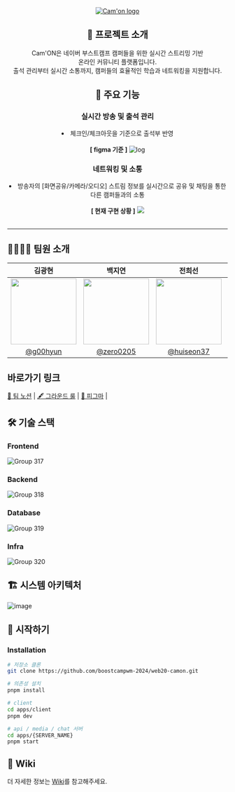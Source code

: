 <div align="center">
    <a href="https://cam-on.site/">
        <img src="https://github.com/user-attachments/assets/141169ca-6ab1-4bbb-acd9-4908bb9d3772" alt="Cam'on logo">
    </a>
</div>

<div align="center">
    <h2>📌 프로젝트 소개</h2>
    <p>
        Cam'ON은 네이버 부스트캠프 캠퍼들을 위한 실시간 스트리밍 기반 <br/> 온라인 커뮤니티 플랫폼입니다.
        <br>
        출석 관리부터 실시간 소통까지, 캠퍼들의 효율적인 학습과 네트워킹을 지원합니다.
    </p>
</div>

<div align="center">
    <h2>🎯 주요 기능</h2>
    <h3>실시간 방송 및 출석 관리</h3>
    <li> 체크인/체크아웃을 기준으로 출석부 반영 </li>
    <br/>
    <strong>[ figma 기준 ]</strong>
    <img src="https://github.com/user-attachments/assets/1139f959-69e7-43f3-bad0-627ddf50de61" alt="log"/>
    <h3>네트워킹 및 소통</h3>
    <li> 방송자의 [화면공유/카메라/오디오] 스트림 정보를 실시간으로 공유 및 채팅을 통한 다른 캠퍼들과의 소통 </li>
    <br/>
    <strong>[ 현재 구현 상황 ]</strong>
    <img src="https://github.com/user-attachments/assets/b193663d-c22a-4c3d-8b7c-e80336d69d76" src="broadcasting demo"/>
</div>

<br/>
<hr/>



## 👨‍👩‍👧‍👦 팀원 소개
| 김광현| 백지연 | 전희선 | 한승헌 |
|:---:|:---:|:---:|:---:|
| <img src="https://github.com/g00hyun.png" width="150" height="150"> | <img src="https://github.com/zero0205.png" width="150" height="150"> | <img src="https://github.com/huiseon37.png" width="150" height="150"> | <img src="https://github.com/seungheon123.png" width="150" height="150"> |
| [@g00hyun](https://github.com/g00hyun) | [@zero0205](https://github.com/zero0205) | [@huiseon37](https://github.com/huiseon37) | [@seungheon123](https://github.com/seungheon123) |


## 바로가기 링크
<p align='left'>
<a href='https://intelligent-broker-ff0.notion.site/Cam-on-1290201238ac808ebb56d75e07685ae4'>📒 팀 노션</a> | 
<a href='https://intelligent-broker-ff0.notion.site/410fe8414eee4709b4dc0be015f7cca9'>🖋️ 그라운드 룰</a> | 
<a href='https://www.figma.com/design/ckY510YXPKJJUoURVxlmYz/Cam'on?node-id=0-1&node-type=canvas&t=BIq7ck3oUBLHea8J-0'>🎨 피그마</a> | 
</p>



## 🛠️ 기술 스택
### Frontend
![Group 317](https://github.com/user-attachments/assets/392d0b31-1c9c-49c0-b931-aac4fe95eb68)

### Backend
![Group 318](https://github.com/user-attachments/assets/f67a3f30-d29d-499a-baf0-7b27980fc336)

### Database
![Group 319](https://github.com/user-attachments/assets/3c0f9308-7b36-481d-9023-965147b5a6f4)

### Infra
![Group 320](https://github.com/user-attachments/assets/0d4f1d40-c539-4ccd-972c-57dd9d99ade6)

## 🏗️ 시스템 아키텍처
![image](https://github.com/user-attachments/assets/a43e78a1-f507-4dee-8eb3-765ffbe60848)

## 🚀 시작하기
### Installation
```bash
# 저장소 클론
git clone https://github.com/boostcampwm-2024/web20-camon.git

# 의존성 설치
pnpm install

# client
cd apps/client
pnpm dev

# api / media / chat 서버
cd apps/{SERVER_NAME}
pnpm start
```

## 📝 Wiki
더 자세한 정보는 <a href="https://github.com/boostcampwm-2024/web20-camon/wiki">Wiki</a>를 참고해주세요.